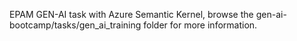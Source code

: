 EPAM GEN-AI task with Azure Semantic Kernel, browse the gen-ai-bootcamp/tasks/gen_ai_training folder for more information.
